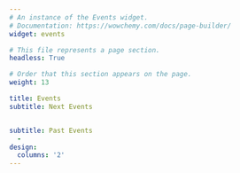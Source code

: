 ```yaml
---
# An instance of the Events widget.
# Documentation: https://wowchemy.com/docs/page-builder/
widget: events

# This file represents a page section.
headless: True

# Order that this section appears on the page.
weight: 13

title: Events
subtitle: Next Events


subtitle: Past Events
  - 
design:
  columns: '2'
---
```

